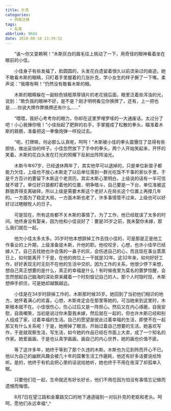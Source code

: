 ```yaml
---
title: 扑克
categories:
  - 网易迁移
tags:
  - 乱笔
abbrlink: 9684
date: 2010-08-10 13:39:52
---
```


&emsp;&emsp;“诶～你又耍赖啊！”木斯灰白的眉毛往上挑动了一下，用奇怪的眼神看着坐在眼前的小佳。

&emsp;&emsp;小佳身子有些发福了，脸圆圆的，头发花白遗留着很久以前烫染过的痕迹。她不敢看木斯的眼睛，只盯着手里握着的几张扑克，学小女生的样子撅了一下嘴，柔声说：“我哪有啊！”仍然没有敢看木斯的眼。

&emsp;&emsp;木斯的眼睛躲在一副棕色镜框厚厚镜片的老花镜后面，眼里泛着些浑浊的光，说到：“欺负我的眼神不好，是不是？刚才明明看见你换牌了，还有，上一把也是……你说大牌作弊换牌还有什么……”

&emsp;&emsp;“喂喂，我好心考考你的眼力，你却在这里罗哩罗嗦的一大通废话，太过分了吧！小心我捶你哦！”小佳抬起了肥胖的右手，手掌握成了松散的拳头，瞄准着木斯的肩膀，准备把这一拳像炮弹一样投过去。

&emsp;&emsp;“呃，打牌嘛，何必那么认真呢，呵呵！”木斯被小佳的拳头震慑住了显得有些胆怯，做出妥协的样子。小佳忽然放下了手中的拳头，两个人开始笑起来，开怀的笑着。木斯的花白头发在灯光的照耀下反射出阵阵油光。

&emsp;&emsp;木斯今年67岁，已经退休两年了，其实他早可以退掉的，只是单位新苗子都能力欠佳，上级也不放心木斯走了以后单位落到一群光吃饭不干事的家伙手里，于是千方百计的要留下木斯这个老资历。其实木斯心里明白，上级说的话有一半可信就不错了。单位好只狼都盯着他的位置，明争暗斗，自己要是一下台，单位准被这群狼弄得支离破碎。所以上级是需要木斯这个老好人在局长这个位置上再撑几年的。一方面为了稳定大局，一方面木斯也老了，许多事情管不过来，上级也可以好好过过瞎眼牧人的日子。

&emsp;&emsp;可是现在，所有这些都不关木斯的事情了。为了工作，他已经耽误了太多的时间。他终身没有娶亲，因为他和小佳说好了：要是35岁之前，我未娶你未嫁，那么我们就在一起。

&emsp;&emsp;他欠小佳太多太多。35岁时他本想辞掉工作去找小佳的，可是那是正是他工作事业的上升期，上级准备提木斯，升他的职。他咬咬牙，心想，也许小佳早已经嫁人了。自己去找她也许会落的一鼻子的灰，会伤透自己的心，而且现在事业蒸蒸日上，如何能离开？于是，在他的岗位上一干就是32年。这32年来，如何好好工作，好好表现无时无刻不在他的生活中交织。因为工作的关系，他很少停下来想，想自己真正想要的是什么，真正的幸福是什么！有时候夜里为莫名的噩梦惊醒，会忽然想起自己脑海的深处原来藏着一个时刻惦记自己的人。那个人时隐时现，木斯想伸手抓住，可是她却越飘越远。

&emsp;&emsp;小佳是在34岁时辞掉工作的，木斯那时候35岁。她回到了当初他们相识的地方，她怀着满心的欢喜，心想，木斯肯定会在那里等她的。可当她来到这里时，木斯根本就不在。小佳很伤心，伤心过后又是一阵担心。然后又在内心琢磨，自我安慰，自我嘲笑，当初是说过你未娶我未嫁，然后就在一起的，但也许木斯已经和别人组成了家，过着幸福的生活。自己的愿望是彼此过着幸福的生活，即使不在一起那又有什么关系呢！于是，她擦掉了眼泪，开始过着自己想要的生活。她喜欢写作，于是就观察生活，写生活，如今她的作品已经在市面上大卖，成了一个知名的作家。她爱画画，于是也认真学画画，画自己的内心世界，她的画也价值不匪。

&emsp;&emsp;等了这许多年，她终于等到了那个久违的木斯。木斯也为见到玲而开心不已。他以为自己的幽默风趣会被几十年的腐奢生活工作磨耗，他还有好多话要说给玲听。是的，他终于有机会把心里的话说给她听，她也终于不用在夜深了却孤单入眠。

&emsp;&emsp;只要他们在一起，生命就还有好长好长，他们不用在因为怕没有事情忘记做而遗憾而悔恨。

&emsp;&emsp;8月7日在望江路和金寨路交口的地下通道碰到一对玩扑克的老妪和老头。呵呵，愿他们永远幸福^_^

